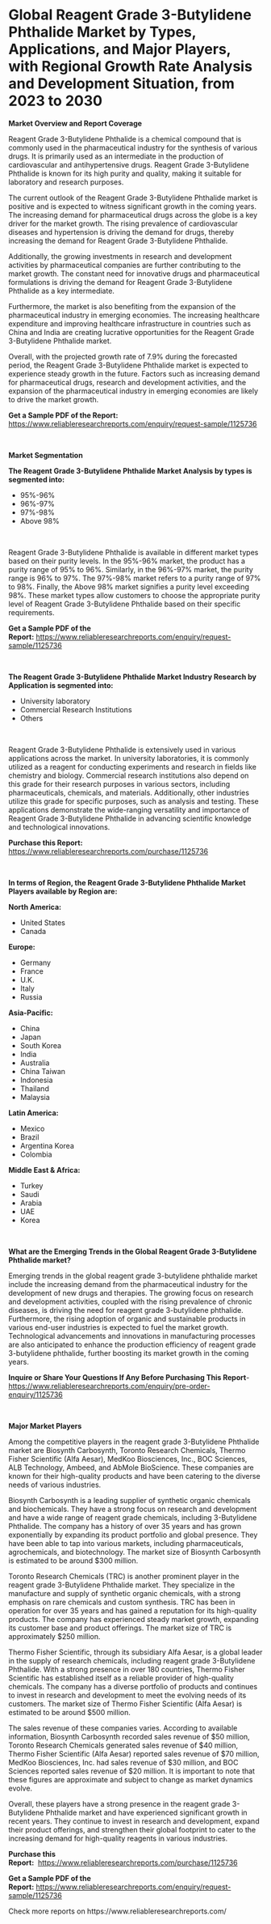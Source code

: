 <p><h1>Global Reagent Grade 3-Butylidene Phthalide Market by Types, Applications, and Major Players, with Regional Growth Rate Analysis and Development Situation, from 2023 to 2030</h1></p><p><strong>Market Overview and Report Coverage</strong></p>
<p><p>Reagent Grade 3-Butylidene Phthalide is a chemical compound that is commonly used in the pharmaceutical industry for the synthesis of various drugs. It is primarily used as an intermediate in the production of cardiovascular and antihypertensive drugs. Reagent Grade 3-Butylidene Phthalide is known for its high purity and quality, making it suitable for laboratory and research purposes.</p><p>The current outlook of the Reagent Grade 3-Butylidene Phthalide market is positive and is expected to witness significant growth in the coming years. The increasing demand for pharmaceutical drugs across the globe is a key driver for the market growth. The rising prevalence of cardiovascular diseases and hypertension is driving the demand for drugs, thereby increasing the demand for Reagent Grade 3-Butylidene Phthalide.</p><p>Additionally, the growing investments in research and development activities by pharmaceutical companies are further contributing to the market growth. The constant need for innovative drugs and pharmaceutical formulations is driving the demand for Reagent Grade 3-Butylidene Phthalide as a key intermediate.</p><p>Furthermore, the market is also benefiting from the expansion of the pharmaceutical industry in emerging economies. The increasing healthcare expenditure and improving healthcare infrastructure in countries such as China and India are creating lucrative opportunities for the Reagent Grade 3-Butylidene Phthalide market.</p><p>Overall, with the projected growth rate of 7.9% during the forecasted period, the Reagent Grade 3-Butylidene Phthalide market is expected to experience steady growth in the future. Factors such as increasing demand for pharmaceutical drugs, research and development activities, and the expansion of the pharmaceutical industry in emerging economies are likely to drive the market growth.</p></p>
<p><strong>Get a Sample PDF of the Report:</strong> <a href="https://www.reliableresearchreports.com/enquiry/request-sample/1125736">https://www.reliableresearchreports.com/enquiry/request-sample/1125736</a></p>
<p>&nbsp;</p>
<p><strong>Market Segmentation</strong></p>
<p><strong>The Reagent Grade 3-Butylidene Phthalide Market Analysis by types is segmented into:</strong></p>
<p><ul><li>95%-96%</li><li>96%-97%</li><li>97%-98%</li><li>Above 98%</li></ul></p>
<p>&nbsp;</p>
<p><p>Reagent Grade 3-Butylidene Phthalide is available in different market types based on their purity levels. In the 95%-96% market, the product has a purity range of 95% to 96%. Similarly, in the 96%-97% market, the purity range is 96% to 97%. The 97%-98% market refers to a purity range of 97% to 98%. Finally, the Above 98% market signifies a purity level exceeding 98%. These market types allow customers to choose the appropriate purity level of Reagent Grade 3-Butylidene Phthalide based on their specific requirements.</p></p>
<p><strong>Get a Sample PDF of the Report:</strong>&nbsp;<a href="https://www.reliableresearchreports.com/enquiry/request-sample/1125736">https://www.reliableresearchreports.com/enquiry/request-sample/1125736</a></p>
<p>&nbsp;</p>
<p><strong>The Reagent Grade 3-Butylidene Phthalide Market Industry Research by Application is segmented into:</strong></p>
<p><ul><li>University laboratory</li><li>Commercial Research Institutions</li><li>Others</li></ul></p>
<p>&nbsp;</p>
<p><p>Reagent Grade 3-Butylidene Phthalide is extensively used in various applications across the market. In university laboratories, it is commonly utilized as a reagent for conducting experiments and research in fields like chemistry and biology. Commercial research institutions also depend on this grade for their research purposes in various sectors, including pharmaceuticals, chemicals, and materials. Additionally, other industries utilize this grade for specific purposes, such as analysis and testing. These applications demonstrate the wide-ranging versatility and importance of Reagent Grade 3-Butylidene Phthalide in advancing scientific knowledge and technological innovations.</p></p>
<p><strong>Purchase this Report:</strong>&nbsp; <a href="https://www.reliableresearchreports.com/purchase/1125736">https://www.reliableresearchreports.com/purchase/1125736</a></p>
<p>&nbsp;</p>
<p><strong>In terms of Region, the Reagent Grade 3-Butylidene Phthalide Market Players available by Region are:</strong></p>
<p>
    <p> <strong> North America: </strong>
        <ul>
            <li>United States</li>
            <li>Canada</li>
        </ul>
        </p> 
    <p> <strong> Europe: </strong>
        <ul>
            <li>Germany</li>
            <li>France</li>
            <li>U.K.</li>
            <li>Italy</li>
            <li>Russia</li>
        </ul>
        </p> 
    <p> <strong> Asia-Pacific: </strong>
        <ul>
            <li>China</li>
            <li>Japan</li>
            <li>South Korea</li>
            <li>India</li>
            <li>Australia</li>
            <li>China Taiwan</li>
            <li>Indonesia</li>
            <li>Thailand</li>
            <li>Malaysia</li>
        </ul>
        </p> 
    <p> <strong> Latin America: </strong>
        <ul>
            <li>Mexico</li>
            <li>Brazil</li>
            <li>Argentina Korea</li>
            <li>Colombia</li>
        </ul>
        </p> 
    <p> <strong> Middle East & Africa: </strong>
        <ul>
            <li>Turkey</li>
            <li>Saudi</li>
            <li>Arabia</li>
            <li>UAE</li>
            <li>Korea</li>
        </ul>
    </p>
    </p>
<p>&nbsp;</p>
<p><strong>What are the Emerging Trends in the Global Reagent Grade 3-Butylidene Phthalide market?</strong></p>
<p><p>Emerging trends in the global reagent grade 3-butylidene phthalide market include the increasing demand from the pharmaceutical industry for the development of new drugs and therapies. The growing focus on research and development activities, coupled with the rising prevalence of chronic diseases, is driving the need for reagent grade 3-butylidene phthalide. Furthermore, the rising adoption of organic and sustainable products in various end-user industries is expected to fuel the market growth. Technological advancements and innovations in manufacturing processes are also anticipated to enhance the production efficiency of reagent grade 3-butylidene phthalide, further boosting its market growth in the coming years.</p></p>
<p><strong>Inquire or Share Your Questions If Any Before Purchasing This Report</strong>- <a href="https://www.reliableresearchreports.com/enquiry/pre-order-enquiry/1125736">https://www.reliableresearchreports.com/enquiry/pre-order-enquiry/1125736</a></p>
<p>&nbsp;</p>
<p><strong>Major Market Players</strong></p>
<p><p>Among the competitive players in the reagent grade 3-Butylidene Phthalide market are Biosynth Carbosynth, Toronto Research Chemicals, Thermo Fisher Scientific (Alfa Aesar), MedKoo Biosciences, Inc., BOC Sciences, ALB Technology, Ambeed, and AbMole BioScience. These companies are known for their high-quality products and have been catering to the diverse needs of various industries.</p><p>Biosynth Carbosynth is a leading supplier of synthetic organic chemicals and biochemicals. They have a strong focus on research and development and have a wide range of reagent grade chemicals, including 3-Butylidene Phthalide. The company has a history of over 35 years and has grown exponentially by expanding its product portfolio and global presence. They have been able to tap into various markets, including pharmaceuticals, agrochemicals, and biotechnology. The market size of Biosynth Carbosynth is estimated to be around $300 million.</p><p>Toronto Research Chemicals (TRC) is another prominent player in the reagent grade 3-Butylidene Phthalide market. They specialize in the manufacture and supply of synthetic organic chemicals, with a strong emphasis on rare chemicals and custom synthesis. TRC has been in operation for over 35 years and has gained a reputation for its high-quality products. The company has experienced steady market growth, expanding its customer base and product offerings. The market size of TRC is approximately $250 million.</p><p>Thermo Fisher Scientific, through its subsidiary Alfa Aesar, is a global leader in the supply of research chemicals, including reagent grade 3-Butylidene Phthalide. With a strong presence in over 180 countries, Thermo Fisher Scientific has established itself as a reliable provider of high-quality chemicals. The company has a diverse portfolio of products and continues to invest in research and development to meet the evolving needs of its customers. The market size of Thermo Fisher Scientific (Alfa Aesar) is estimated to be around $500 million.</p><p>The sales revenue of these companies varies. According to available information, Biosynth Carbosynth recorded sales revenue of $50 million, Toronto Research Chemicals generated sales revenue of $40 million, Thermo Fisher Scientific (Alfa Aesar) reported sales revenue of $70 million, MedKoo Biosciences, Inc. had sales revenue of $30 million, and BOC Sciences reported sales revenue of $20 million. It is important to note that these figures are approximate and subject to change as market dynamics evolve.</p><p>Overall, these players have a strong presence in the reagent grade 3-Butylidene Phthalide market and have experienced significant growth in recent years. They continue to invest in research and development, expand their product offerings, and strengthen their global footprint to cater to the increasing demand for high-quality reagents in various industries.</p></p>
<p><strong>Purchase this Report:</strong>&nbsp;&nbsp;<a href="https://www.reliableresearchreports.com/purchase/1125736">https://www.reliableresearchreports.com/purchase/1125736</a></p>
<p></p>
<p><strong>Get a Sample PDF of the Report:</strong>&nbsp;<a href="https://www.reliableresearchreports.com/enquiry/request-sample/1125736">https://www.reliableresearchreports.com/enquiry/request-sample/1125736</a></p>
<p>Check more reports on https://www.reliableresearchreports.com/</p>